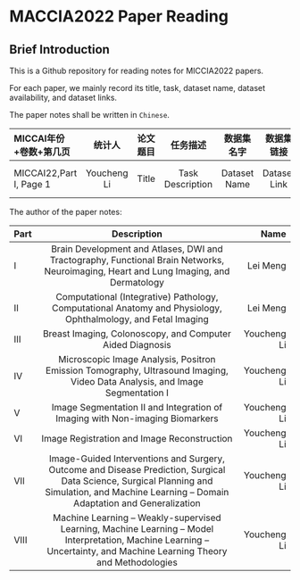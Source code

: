 # MACCIA2022 Paper Reading

## Brief Introduction

This is a Github repository for reading notes for MICCIA2022 papers. 

For each paper, we mainly record its title, task, dataset name, dataset availability, and dataset links.

The paper notes shall be written in ``Chinese``.


| MICCAI年份+卷数+第几页|统计人 |   论文题目|任务描述|数据集名字	|数据集链接	|任务具体描述| 
| :----|:---: |   :---:|:---:|:---:	|:---:	|---:| 
|MICCAI22,Part I, Page 1|Youcheng Li|   Title|Task Description|Dataset Name|Dataset Link	|Task Detailed Description| 


The author of the paper notes: 

| Part | Description | Name |
| :--- | :---: |---: |
|I     | Brain Development and Atlases, DWI and Tractography, Functional Brain Networks, Neuroimaging, Heart and Lung Imaging, and Dermatology |Lei Meng |
|II    | Computational (Integrative) Pathology, Computational Anatomy and Physiology, Ophthalmology, and Fetal Imaging |Lei Meng |
|III   | Breast Imaging, Colonoscopy, and Computer Aided Diagnosis |Youcheng Li |
|IV    | Microscopic Image Analysis, Positron Emission Tomography, Ultrasound Imaging, Video Data Analysis, and Image Segmentation I |Youcheng Li |
|V     | Image Segmentation II and Integration of Imaging with Non-imaging Biomarkers |Youcheng Li |
|VI    | Image Registration and Image Reconstruction |Youcheng Li |
|VII   | Image-Guided Interventions and Surgery, Outcome and Disease Prediction, Surgical Data Science, Surgical Planning and Simulation, and Machine Learning – Domain Adaptation and Generalization |Youcheng Li |
|VIII  | Machine Learning – Weakly-supervised Learning, Machine Learning – Model Interpretation, Machine Learning – Uncertainty, and Machine Learning Theory and Methodologies |Youcheng Li |